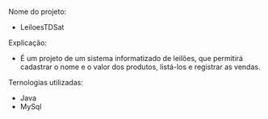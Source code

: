 Nome do projeto: 
* LeiloesTDSat
  
Explicação:
* É um projeto de um sistema informatizado de leilões, que permitirá cadastrar o nome e o valor dos produtos, listá-los e registrar as vendas.
  
Ternologias utilizadas: 
* Java
* MySql

